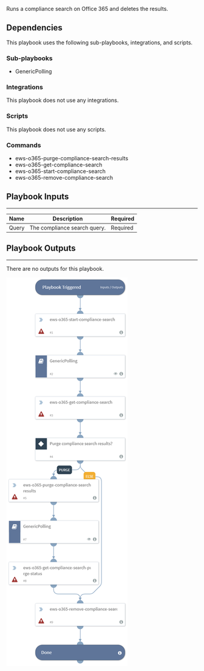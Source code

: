 Runs a compliance search on Office 365 and deletes the results.

## Dependencies
This playbook uses the following sub-playbooks, integrations, and scripts.

### Sub-playbooks
* GenericPolling

### Integrations
This playbook does not use any integrations.

### Scripts
This playbook does not use any scripts.

### Commands
* ews-o365-purge-compliance-search-results
* ews-o365-get-compliance-search
* ews-o365-start-compliance-search
* ews-o365-remove-compliance-search

## Playbook Inputs
---

| **Name** | **Description** |  **Required** |
| --- | --- | --- | 
| Query | The compliance search query. |  Required |

## Playbook Outputs
---
There are no outputs for this playbook.

![Office_365_Search_and_Delete](https://github.com/ElazarK/content-docs/blob/master/images/playbooks/Office_365_Search_and_Delete.png)
